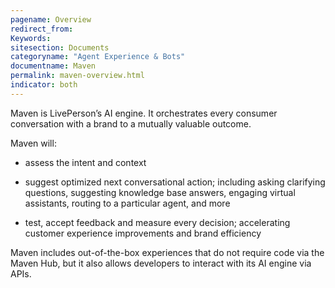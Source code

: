 ```yaml
---
pagename: Overview
redirect_from:
Keywords:
sitesection: Documents
categoryname: "Agent Experience & Bots"
documentname: Maven
permalink: maven-overview.html
indicator: both
---
```


Maven is LivePerson’s AI engine. It orchestrates every consumer conversation with a brand to a mutually valuable outcome.

Maven will:

- assess the intent and context

- suggest optimized next conversational action; including asking clarifying questions, suggesting knowledge base answers, engaging virtual assistants, routing to a particular agent, and more

- test, accept feedback and measure every decision; accelerating customer experience improvements and brand efficiency

Maven includes out-of-the-box experiences that do not require code via the Maven Hub, but it also allows developers to interact with its AI engine via APIs.
